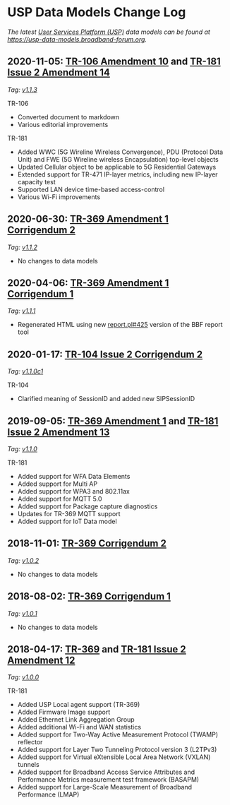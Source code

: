 # USP Data Models Change Log

*The latest [User Services Platform (USP)](https://usp.technology) data models can be found at <https://usp-data-models.broadband-forum.org>.*

## 2020-11-05: [TR-106 Amendment 10](https://data-model-template.broadband-forum.org) and [TR-181 Issue 2 Amendment 14](https://usp-data-models.broadband-forum.org/#Device:2.14)

*Tag: [v1.1.3](https://github.com/BroadbandForum/usp-data-models/releases/tag/v1.1.3)*

TR-106

* Converted document to markdown
* Various editorial improvements

TR-181

* Added WWC (5G Wireline Wireless Convergence), PDU (Protocol Data Unit) and FWE (5G Wireline wireless Encapsulation) top-level objects
* Updated Cellular object to be applicable to 5G Residential Gateways
* Extended support for TR-471 IP-layer metrics, including new IP-layer capacity test
* Supported LAN device time-based access-control
* Various Wi-Fi improvements

## 2020-06-30: [TR-369 Amendment 1 Corrigendum 2](https://usp.technology)

*Tag: [v1.1.2](https://github.com/BroadbandForum/usp-data-models/releases/tag/v1.1.2)*

* No changes to data models

## 2020-04-06: [TR-369 Amendment 1 Corrigendum 1](https://usp.technology)

*Tag: [v1.1.1](https://github.com/BroadbandForum/usp-data-models/releases/tag/v1.1.1)*

* Regenerated HTML using new [report.pl#425](https://github.com/BroadbandForum/cwmp-xml-tools/releases/tag/report.pl%23425) version of the BBF report tool

## 2020-01-17: [TR-104 Issue 2 Corrigendum 2](https://usp-data-models.broadband-forum.org/#VoiceService:2)

*Tag: [v1.1.0c1](https://github.com/BroadbandForum/usp-data-models/releases/tag/v1.1.0c1)*

TR-104

* Clarified meaning of SessionID and added new SIPSessionID

## 2019-09-05: [TR-369 Amendment 1](https://usp.technology) and [TR-181 Issue 2 Amendment 13](https://usp-data-models.broadband-forum.org/#Device:2.13)

*Tag: [v1.1.0](https://github.com/BroadbandForum/usp-data-models/releases/tag/v1.1.0)*

TR-181

* Added support for WFA Data Elements
* Added support for Multi AP
* Added support for WPA3 and 802.11ax
* Added support for MQTT 5.0
* Added support for Package capture diagnostics
* Updates for TR-369 MQTT support
* Added support for IoT Data model

## 2018-11-01: [TR-369 Corrigendum 2](https://usp.technology)

*Tag: [v1.0.2](https://github.com/BroadbandForum/usp-data-models/releases/tag/v1.0.2)*

* No changes to data models

## 2018-08-02: [TR-369 Corrigendum 1](https://usp.technology)

*Tag: [v1.0.1](https://github.com/BroadbandForum/usp-data-models/releases/tag/v1.0.1)*

* No changes to data models

## 2018-04-17: [TR-369](https://usp.technology) and [TR-181 Issue 2 Amendment 12](https://usp-data-models.broadband-forum.org/#Device:2.12)

*Tag: [v1.0.0](https://github.com/BroadbandForum/usp-data-models/releases/tag/v1.0.0)*

TR-181

* Added USP Local agent support (TR-369)
* Added Firmware Image support
* Added Ethernet Link Aggregation Group
* Added additional Wi-Fi and WAN statistics
* Added support for Two-Way Active Measurement Protocol (TWAMP) reflector
* Added support for Layer Two Tunneling Protocol version 3 (L2TPv3)
* Added support for Virtual eXtensible Local Area Network (VXLAN) tunnels
* Added support for Broadband Access Service Attributes and Performance Metrics measurement test framework (BASAPM)
* Added support for Large-Scale Measurement of Broadband Performance (LMAP)
